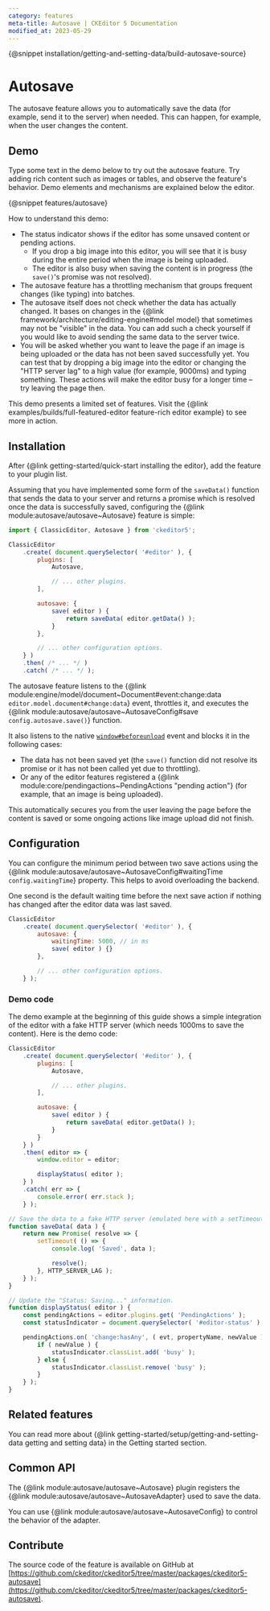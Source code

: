 ```yaml
---
category: features
meta-title: Autosave | CKEditor 5 Documentation
modified_at: 2023-05-29
---
```


{@snippet installation/getting-and-setting-data/build-autosave-source}

# Autosave

The autosave feature allows you to automatically save the data (for example, send it to the server) when needed. This can happen, for example, when the user changes the content.

## Demo

Type some text in the demo below to try out the autosave feature. Try adding rich content such as images or tables, and observe the feature's behavior. Demo elements and mechanisms are explained below the editor.

{@snippet features/autosave}

How to understand this demo:

* The status indicator shows if the editor has some unsaved content or pending actions.
	* If you drop a big image into this editor, you will see that it is busy during the entire period when the image is being uploaded.
	* The editor is also busy when saving the content is in progress (the `save()`'s promise was not resolved).
* The autosave feature has a throttling mechanism that groups frequent changes (like typing) into batches.
* The autosave itself does not check whether the data has actually changed. It bases on changes in the {@link framework/architecture/editing-engine#model model} that sometimes may not be "visible" in the data. You can add such a check yourself if you would like to avoid sending the same data to the server twice.
* You will be asked whether you want to leave the page if an image is being uploaded or the data has not been saved successfully yet. You can test that by dropping a big image into the editor or changing the "HTTP server lag" to a high value (for example, 9000ms) and typing something. These actions will make the editor busy for a longer time &ndash; try leaving the page then.

<info-box info>
	This demo presents a limited set of features. Visit the {@link examples/builds/full-featured-editor feature-rich editor example} to see more in action.
</info-box>

## Installation

After {@link getting-started/quick-start installing the editor}, add the feature to your plugin list.

Assuming that you have implemented some form of the `saveData()` function that sends the data to your server and returns a promise which is resolved once the data is successfully saved, configuring the {@link module:autosave/autosave~Autosave} feature is simple:

```js
import { ClassicEditor, Autosave } from 'ckeditor5';

ClassicEditor
	.create( document.querySelector( '#editor' ), {
		plugins: [
			Autosave,

			// ... other plugins.
		],

		autosave: {
			save( editor ) {
				return saveData( editor.getData() );
			}
		},

		// ... other configuration options.
	} )
	.then( /* ... */ )
	.catch( /* ... */ );
```

The autosave feature listens to the {@link module:engine/model/document~Document#event:change:data `editor.model.document#change:data`} event, throttles it, and executes the {@link module:autosave/autosave~AutosaveConfig#save `config.autosave.save()`} function.

It also listens to the native [`window#beforeunload`](https://developer.mozilla.org/en-US/docs/Web/Events/beforeunload) event and blocks it in the following cases:

* The data has not been saved yet (the `save()` function did not resolve its promise or it has not been called yet due to throttling).
* Or any of the editor features registered a {@link module:core/pendingactions~PendingActions "pending action"} (for example, that an image is being uploaded).

This automatically secures you from the user leaving the page before the content is saved or some ongoing actions like image upload did not finish.

## Configuration

You can configure the minimum period between two save actions using the {@link module:autosave/autosave~AutosaveConfig#waitingTime `config.waitingTime`} property. This helps to avoid overloading the backend.

One second is the default waiting time before the next save action if nothing has changed after the editor data was last saved.

```js
ClassicEditor
	.create( document.querySelector( '#editor' ), {
		autosave: {
			waitingTime: 5000, // in ms
			save( editor ) {}
		},

		// ... other configuration options.
	} );
```

### Demo code

The demo example at the beginning of this guide shows a simple integration of the editor with a fake HTTP server (which needs 1000ms to save the content). Here is the demo code:

```js
ClassicEditor
	.create( document.querySelector( '#editor' ), {
		plugins: [
			Autosave,

			// ... other plugins.
		],

		autosave: {
			save( editor ) {
				return saveData( editor.getData() );
			}
		}
	} )
	.then( editor => {
		window.editor = editor;

		displayStatus( editor );
	} )
	.catch( err => {
		console.error( err.stack );
	} );

// Save the data to a fake HTTP server (emulated here with a setTimeout()).
function saveData( data ) {
	return new Promise( resolve => {
		setTimeout( () => {
			console.log( 'Saved', data );

			resolve();
		}, HTTP_SERVER_LAG );
	} );
}

// Update the "Status: Saving..." information.
function displayStatus( editor ) {
	const pendingActions = editor.plugins.get( 'PendingActions' );
	const statusIndicator = document.querySelector( '#editor-status' );

	pendingActions.on( 'change:hasAny', ( evt, propertyName, newValue ) => {
		if ( newValue ) {
			statusIndicator.classList.add( 'busy' );
		} else {
			statusIndicator.classList.remove( 'busy' );
		}
	} );
}
```

## Related features

You can read more about {@link getting-started/setup/getting-and-setting-data getting and setting data} in the Getting started section.

## Common API

The {@link module:autosave/autosave~Autosave} plugin registers the {@link module:autosave/autosave~AutosaveAdapter} used to save the data.

You can use {@link module:autosave/autosave~AutosaveConfig} to control the behavior of the adapter.

## Contribute

The source code of the feature is available on GitHub at [https://github.com/ckeditor/ckeditor5/tree/master/packages/ckeditor5-autosave](https://github.com/ckeditor/ckeditor5/tree/master/packages/ckeditor5-autosave).

